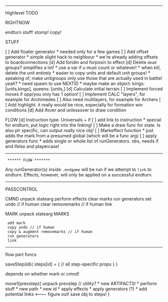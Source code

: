 

-----------

Highlevel TODO

RIGHTNOW

endturn stuff!
stomp!
copy!


STUFF

 [ ] Add floater generator
     * needed only for a few games
 [ ] Add offset generator
     * simple slight hack to neighbour
     * we're already adding offsets to boardconnections
 [d] Add foridin and forposin to effect
 [d] Delete `dead` groups? simplifies a lot!
     * use a var if u must count or whatever!
     * when kill, delete the unit entirely
     * easier to copy units and default unit groups!
     * speaking of, make unitgroups only use those that are actually used in battle! yeah?
     * need spawn to use NEXTID
     * maybe make an object:
     	kings: [units,kings],
     	queens: [units,]
 [d] Calculate initial terrain 
 [ ] Implement forced moves if opp/you only has 1 option!
 [ ] Implement CALC "layers", for example for Archimedes
 [ ] Also need multilayers, for example for Archers
 [ ] Add highlight. it really would be nice, especially for formation win conditions
 [d] Add ifover and unlessover to draw condition

FLOW
 [d] Instruction type. Universals + if
 [ ] add link to instruction
     * special for endturn, put logic right into the linking!
 [ ] Make a draw func for state. Is also plr specific, can output really nice obj!
 [ ] Markeffect function
     * just adds the mark from a presumed global (which will be a func arg)
 [ ] apply generators func
     * adds single or whole list of runGenerators. obs, needs if and ifelse and playercase!

------------


     ****** FLOW *******

Any runGenerator(s) inside `.endgame` will be run if we attempt to `link` to endturn.
Effects, however, will only be applied on a successful endturn.


------------


PASSCONTROL

CMND
     unpack statearg
     perform effects
     clear marks
     run generators
     set undo // if human
     clear removemarks // if human
     link

MARK
     unpack statearg
          MARKS
          
     add mark
     copy undo // if human
     copy & augment removemarks // if human
     run generators
     link



------------

flow part funcs

saveStep(id){
     steps[id] = {
          // all step-specific props
     }
}

depends on whether mark or cmnd!



move1(prevstep){
     unpack prevstep // utility?
          * new ARTIFACTS!
          * 
     perform stuff
          * new path
          * new id
          * apply effects
          * apply generators (?)
          * add potential links <--- figure out!
     save obj to steps!
}


